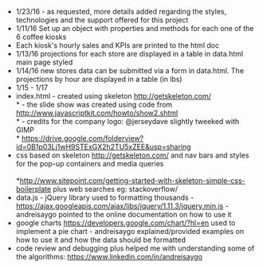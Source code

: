 * 1/23/16 - as requested, more details added regarding the styles, technologies and the support offered for this project<br>
* 1/11/16 Set up an object with properties and methods for each one of the 6 coffee kiosks <br>
* Each kiosk's hourly sales and KPIs are printed to the html doc</br>
* 1/13/16 projections for each store are displayed in a table in data.html main page styled<br>
* 1/14/16 new stores data can be submitted via a form in data.html. The projections by hour are displayed in a table (in lbs)<br>
* 1/15 - 1/17<br>
* index.html - created using skeleton http://getskeleton.com/</br>
        *   - the slide show was created using code from http://www.javascriptkit.com/howto/show2.shtml<br>
        *   - credits for the company logo: @jerseydave slightly tweeked with GIMP<br>
        *     https://drive.google.com/folderview?id=0B1p03Lj1wH9STExGX2h2TU5xZEE&usp=sharing<br>
* css based on skeleton http://getskeleton.com/ and nav bars and styles for the pop-up containers and media queries<br>  
*http://www.sitepoint.com/getting-started-with-skeleton-simple-css-boilerplate plus web searches eg: stackoverflow/<br>
* data.js - jQuery library used to formatting thousands - https://ajax.googleapis.com/ajax/libs/jquery/1.11.3/jquery.min.js - andreisaygo pointed to the online documentation on how to use it<br>
* google charts https://developers.google.com/chart/?hl=en used to implement a pie chart - andreisaygo explained/provided examples on how to use it and how the data should be formatted<br>
* code review and debugging plus helped me with understanding some of the algorithms: https://www.linkedin.com/in/andreisaygo<br>
